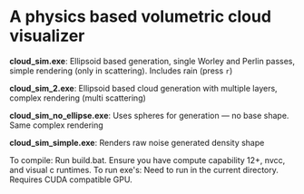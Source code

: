 # A physics based volumetric cloud visualizer


**cloud_sim.exe**: Ellipsoid based generation, single Worley and Perlin passes, simple rendering (only in scattering). Includes rain (press `r`)

**cloud_sim_2.exe**: Ellipsoid based cloud generation with multiple layers, complex rendering (multi scattering)

**cloud_sim_no_ellipse.exe**: Uses spheres for generation — no base shape. Same complex rendering

**cloud_sim_simple.exe**: Renders raw noise generated density shape



To compile: Run build.bat. Ensure you have compute capability 12+, nvcc, and visual c runtimes.
To run exe's: Need to run in the current directory. Requires CUDA compatible GPU.
